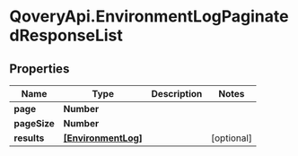 # QoveryApi.EnvironmentLogPaginatedResponseList

## Properties

Name | Type | Description | Notes
------------ | ------------- | ------------- | -------------
**page** | **Number** |  | 
**pageSize** | **Number** |  | 
**results** | [**[EnvironmentLog]**](EnvironmentLog.md) |  | [optional] 



